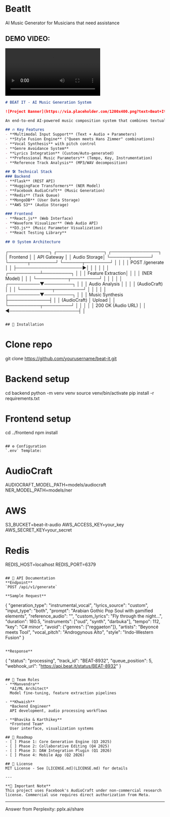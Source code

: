 # BeatIt
AI Music Generator for Musicians that need assistance

## DEMO VIDEO:
<video controls src="WhatsApp Video 2025-04-17 at 4.29.37 PM.mp4" title="Title"></video>
```markdown
# BEAT IT - AI Music Generation System

![Project Banner](https://via.placeholder.com/1200x400.png?text=Beat+It+AI+Music+Generator)

An end-to-end AI-powered music composition system that combines textual descriptions, audio references, and musical parameters to generate custom tracks.

## 🔥 Key Features
- **Multimodal Input Support** (Text + Audio + Parameters)
- **Style Fusion Engine** ("Queen meets Hans Zimmer" combinations)
- **Vocal Synthesis** with pitch control
- **Genre Avoidance System**
- **Lyrics Integration** (Custom/Auto-generated)
- **Professional Music Parameters** (Tempo, Key, Instrumentation)
- **Reference Track Analysis** (MP3/WAV decomposition)

## 🛠 Technical Stack
### Backend
- **Flask** (REST API)
- **HuggingFace Transformers** (NER Model)
- **Facebook AudioCraft** (Music Generation)
- **Redis** (Task Queue)
- **MongoDB** (User Data Storage)
- **AWS S3** (Audio Storage)

### Frontend
- **React.js** (Web Interface)
- **Waveform Visualizer** (Web Audio API)
- **D3.js** (Music Parameter Visualization)
- **React Testing Library**

## 🌐 System Architecture
```
┌─────────────┐       ┌───────────────┐       ┌───────────────┐
│   Frontend  │       │  API Gateway  │       │  Audio Storage│
└──────┬──────┘       └──────┬────────┘       └──────┬────────┘
       │                      │                       │
       │ POST /generate       │                       │
       ├─────────────────────►│                       │
       │                      │                       │
       │           ┌──────────┴─────────┐             │
       │           │  Feature Extraction│             │
       │           │  (NER Model)       │             │
       │           └──────────┬─────────┘             │
       │                      │                       │
       │           ┌──────────▼─────────┐             │
       │           │ Audio Analysis     │             │
       │           │ (AudioCraft)       │             │
       │           └──────────┬─────────┘             │
       │                      │                       │
       │           ┌──────────▼─────────┐             │
       │           │ Music Synthesis    ├─────────────┤
       │           │ (AudioCraft)       │   Upload    │
       │           └──────────┬─────────┘             │
       │                      │                       │
       │ 200 OK (Audio URL)   │                       │
       ◄──────────────────────┤                       │
                              

```

## 🚀 Installation
```
# Clone repo
git clone https://github.com/yourusername/beat-it.git

# Backend setup
cd backend
python -m venv venv
source venv/bin/activate
pip install -r requirements.txt

# Frontend setup
cd ../frontend
npm install
```

## ⚙ Configuration
`.env` Template:
```
# AudioCraft
AUDIOCRAFT_MODEL_PATH=models/audiocraft
NER_MODEL_PATH=models/ner

# AWS
S3_BUCKET=beat-it-audio
AWS_ACCESS_KEY=your_key
AWS_SECRET_KEY=your_secret

# Redis
REDIS_HOST=localhost
REDIS_PORT=6379
```

## 📡 API Documentation
**Endpoint**  
`POST /api/v1/generate`

**Sample Request**
```
{
  "generation_type": "instrumental_vocal",
  "lyrics_source": "custom",
  "input_type": "both",
  "prompt": "Arabian Gothic Pop Soul with gamified elements",
  "reference_audio": "",
  "custom_lyrics": "Fly through the night...",
  "duration": 180.5,
  "instruments": ["oud", "synth", "darbuka"],
  "tempo": 112,
  "key": "C# minor",
  "avoid": {"genres": ["reggaeton"]},
  "artists": "Beyoncé meets Tool",
  "vocal_pitch": "Androgynous Alto",
  "style": "Indo-Western Fusion"
}
```

**Response**
```
{
  "status": "processing",
  "track_id": "BEAT-8932",
  "queue_position": 5,
  "webhook_url": "https://api.beat.it/status/BEAT-8932"
}
```

## 👥 Team Roles
- **Manvendra**  
  *AI/ML Architect*  
  Model fine-tuning, feature extraction pipelines

- **Khwaish**  
  *Backend Engineer*  
  API development, audio processing workflows

- **Bhavika & Karthikey**  
  *Frontend Team*  
  User interface, visualization systems

## 📍 Roadmap
- [ ] Phase 1: Core Generation Engine (Q3 2025)
- [ ] Phase 2: Collaborative Editing (Q4 2025) 
- [ ] Phase 3: DAW Integration Plugin (Q1 2026)
- [ ] Phase 4: Mobile App (Q2 2026)

## 📜 License
MIT License - See [LICENSE.md](LICENSE.md) for details

---

**🚨 Important Note**  
This project uses Facebook's AudioCraft under non-commercial research license. Commercial use requires direct authorization from Meta.
```

---
Answer from Perplexity: pplx.ai/share